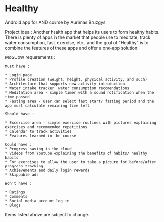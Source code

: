 # Healthy
 Android app for AND course by Aurimas Bruzgys 


Project idea : 
Another health app that helps its users to form healthy habits.
There is plenty of apps in the market that people use to meditate, track water consumption, fast, exercise, etc.,
and the goal of "Healthy" is to combine the features of these apps and offer a one-app solution. 


MoSCoW requirements :

    Must have :
    
    * Login page
    * Profile creation (weight, height, physical activity, and such)
    * Architecture that supports new activity introduction
    * Water intake tracker, water consumption recomendations
    * Meditation area - simple timer with a sound notification when the time passed
    * Fasting area - user can select fast start/ fasting period and the app must calculate remaining time left
    
    Should have :
    
    * Excercise area - simple exercise routines with pictures explaining exercises and recommended repetitions
    * Calendar to track activities 
    * Features learned in the course 
    
    Could have : 
    * Progress saving in the cloud
    * Videos from Youtube explaining the benefits of habits/ healthy habits
    * For exercises to allow the user to take a picture for before/after progress tracking
    * Achievements and daily login rewards
    * Skippable ads
    
    Won't have :
    
    * Ratings
    * Comments 
    * Social media account log in
    * Blogs
    
Items listed above are subject to change.
